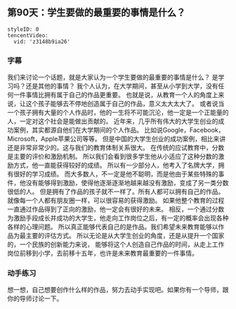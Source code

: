 ## 第90天：学生要做的最重要的事情是什么？

```@TencentVideo
styleID: 0
tencentVideo:
  vid: 'z3148b9ia26'

```


### 字幕

我们来讨论一个话题，就是大家认为一个学生要做的最重要的事情是什么？
是学习吗？还是其他的事情？
我个人认为，在大学期间，甚至从小学到大学，没有任何一件事情比拥有属于自己的作品更重要。
也就是说，从教育一个人的角度上来说，让这个孩子能够去不停地创造属于自己的作品，意义太大太大了。
或者说当一个孩子拥有大量的个人作品时，他的一生将不可能沉沦，他一定是一个正能量的人，一定对这个社会是能做出贡献的。
近年来，几乎所有伟大的大学生创业的成功案例，其实都源自他们在大学期间的个人作品。
比如说Google，Facebook，Microsoft，Apple苹果公司等等。
但是中国的大学生创业的成功案例，相比来讲还是非常非常少的。这与我们的教育体制关系很大。
在传统的应试教育中，分数是主要的评价和激励机制。
所以我们会看到很多学生他从小适应了这种分数的激励方式，他一直能获得较好的成绩。
所以有一少部分人，他考入了名牌大学，拥有很好的学习成绩。
而大多数人，不一定是他不聪明，而是他由于某些特殊的事件，他没有能够得到激励，使得他逐渐逐渐地越来越没有激励，变成了另一类分数很低的人。
但是拥有了作品的孩子就不一样了。所有人都可以拥有自己的作品。就像每一个人都有朋友圈一样，可以很容易的获得激励。
如果他整个教育的过程一直通过作品得到了正向的激励，他一定会有很好的未来。
相反，一个通过分数为激励手段成长并成功的大学生，他走向工作岗位之后，有一定的概率会出现各种各样的心理问题。
所以真正能够代表自己的是作品。我们希望未来教育能够以作品为最主要的评估方式。
所以无论是从大学生创业的角度，还是从提升一个国家的，一个民族的创新能力来说，
能够将这个人创造自己作品的时间，从走上工作岗位前移到小学，去前移十五年，也许是未来教育最重要的一件事情。

### 动手练习
想一想，自己想要创作什么样的作品，努力去动手实现吧。如果你有一个导师，跟你的导师讨论一下。